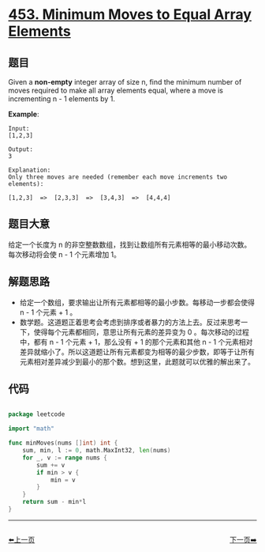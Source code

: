# [453. Minimum Moves to Equal Array Elements](https://leetcode.com/problems/minimum-moves-to-equal-array-elements/)


## 题目

Given a **non-empty** integer array of size n, find the minimum number of moves required to make all array elements equal, where a move is incrementing n - 1 elements by 1.

**Example**:

```
Input:
[1,2,3]

Output:
3

Explanation:
Only three moves are needed (remember each move increments two elements):

[1,2,3]  =>  [2,3,3]  =>  [3,4,3]  =>  [4,4,4]
```

## 题目大意

给定一个长度为 n 的非空整数数组，找到让数组所有元素相等的最小移动次数。每次移动将会使 n - 1 个元素增加 1。

## 解题思路

- 给定一个数组，要求输出让所有元素都相等的最小步数。每移动一步都会使得 n - 1 个元素 + 1 。
- 数学题。这道题正着思考会考虑到排序或者暴力的方法上去。反过来思考一下，使得每个元素都相同，意思让所有元素的差异变为 0 。每次移动的过程中，都有 n - 1 个元素 + 1，那么没有 + 1 的那个元素和其他 n - 1 个元素相对差异就缩小了。所以这道题让所有元素都变为相等的最少步数，即等于让所有元素相对差异减少到最小的那个数。想到这里，此题就可以优雅的解出来了。

## 代码

```go

package leetcode

import "math"

func minMoves(nums []int) int {
	sum, min, l := 0, math.MaxInt32, len(nums)
	for _, v := range nums {
		sum += v
		if min > v {
			min = v
		}
	}
	return sum - min*l
}

```


----------------------------------------------
<div style="display: flex;justify-content: space-between;align-items: center;">
<p><a href="https://books.halfrost.com/leetcode/ChapterFour/0451.Sort-Characters-By-Frequency/">⬅️上一页</a></p>
<p><a href="https://books.halfrost.com/leetcode/ChapterFour/0454.4Sum-II/">下一页➡️</a></p>
</div>
